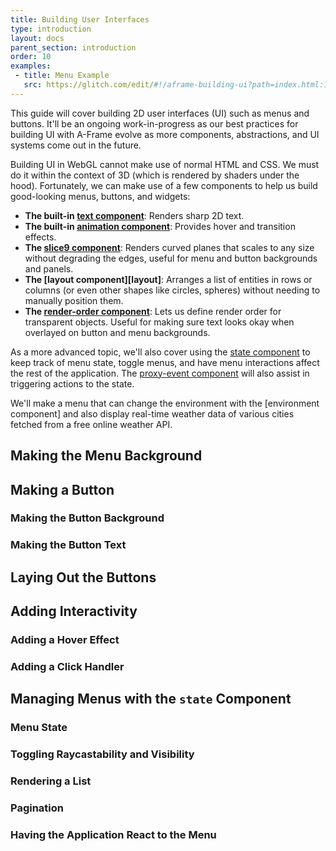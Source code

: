 ```yaml
---
title: Building User Interfaces
type: introduction
layout: docs
parent_section: introduction
order: 10
examples:
 - title: Menu Example
   src: https://glitch.com/edit/#!/aframe-building-ui?path=index.html:1:0
---
```


This guide will cover building 2D user interfaces (UI) such as menus and
buttons. It'll be an ongoing work-in-progress as our best practices for
building UI with A-Frame evolve as more components, abstractions, and UI
systems come out in the future.

[animation]: ../components/animation.md
[render-order]: https://github.com/supermedium/superframe/tree/master/components/render-order#aframe-render-order-component
[slice9]: https://github.com/fernandojsg/aframe-slice9-component
[text]: ../components/text.md

Building UI in WebGL cannot make use of normal HTML and CSS. We must do it
within the context of 3D (which is rendered by shaders under the hood).
Fortunately, we can make use of a few components to help us build good-looking
menus, buttons, and widgets:

- **The built-in [text component][text]**: Renders sharp 2D text.
- **The built-in [animation component][animation]**: Provides hover and
  transition effects.
- **The [slice9 component][slice9]**: Renders curved planes that scales to any
  size without degrading the edges, useful for menu and button backgrounds and
  panels.
- **The [layout component][layout]**: Arranges a list of entities in rows or
  columns (or even other shapes like circles, spheres) without needing to
  manually position them.
- **The [render-order component][render-order]**: Lets us define render order
  for transparent objects. Useful for making sure text looks okay when overlayed on
  button and menu backgrounds.

[proxy-event]: https://github.com/supermedium/superframe/tree/master/components/proxy-event#aframe-proxy-event-component
[state]: https://github.com/supermedium/superframe/tree/master/components/state/

As a more advanced topic, we'll also cover using the [state component][state]
to keep track of menu state, toggle menus, and have menu interactions affect
the rest of the application. The [proxy-event component][proxy-event] will
also assist in triggering actions to the state.

[environment]: https://github.com/supermedium/aframe-environment-component/

We'll make a menu that can change the environment with the [environment
component] and also display real-time weather data of various cities fetched
from a free online weather API.

<!--toc-->

## Making the Menu Background

## Making a Button

### Making the Button Background

### Making the Button Text

## Laying Out the Buttons

## Adding Interactivity

### Adding a Hover Effect

### Adding a Click Handler

## Managing Menus with the `state` Component

### Menu State

### Toggling Raycastability and Visibility

### Rendering a List

### Pagination

### Having the Application React to the Menu
